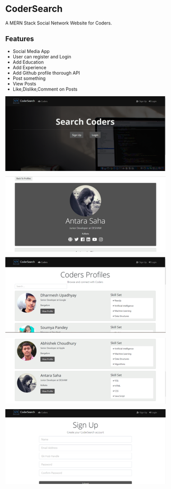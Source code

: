# CoderSearch
A MERN Stack Social Network Website for Coders.

## Features

- Social Media App
- User can register and Login
- Add Education
- Add Experience
- Add Github profile thorough API
- Post something
- View Posts
- Like,Dislike,Comment on Posts

![screenshot](https://raw.githubusercontent.com/itsdharmxd/CoderSearch/main/images/Landing.png)

![screenshot](https://raw.githubusercontent.com/itsdharmxd/CoderSearch/main/images/profile.png)

![screenshot](https://raw.githubusercontent.com/itsdharmxd/CoderSearch/main/images/profiles.png)

![screenshot](https://raw.githubusercontent.com/itsdharmxd/CoderSearch/main/images/profiles2.png)

![screenshot](https://raw.githubusercontent.com/itsdharmxd/CoderSearch/main/images/register.png)
